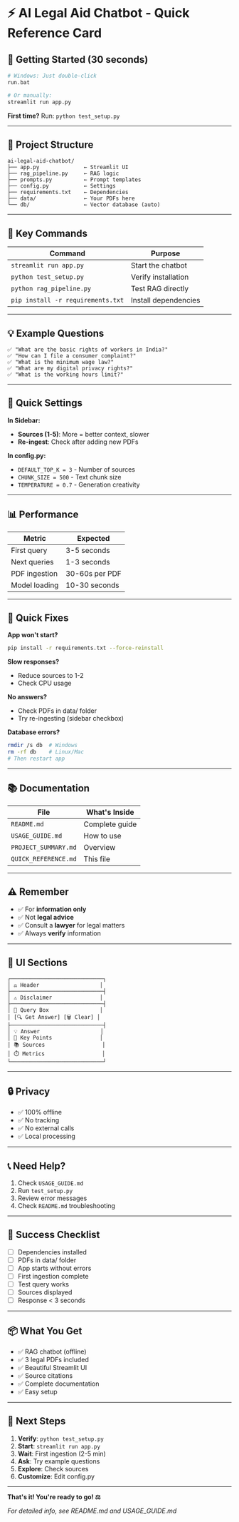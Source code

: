# ⚡ AI Legal Aid Chatbot - Quick Reference Card

## 🚀 Getting Started (30 seconds)

```bash
# Windows: Just double-click
run.bat

# Or manually:
streamlit run app.py
```

**First time?** Run: `python test_setup.py`

---

## 📁 Project Structure

```
ai-legal-aid-chatbot/
├── app.py              ← Streamlit UI
├── rag_pipeline.py     ← RAG logic
├── prompts.py          ← Prompt templates
├── config.py           ← Settings
├── requirements.txt    ← Dependencies
├── data/               ← Your PDFs here
└── db/                 ← Vector database (auto)
```

---

## 🎯 Key Commands

| Command | Purpose |
|---------|---------|
| `streamlit run app.py` | Start the chatbot |
| `python test_setup.py` | Verify installation |
| `python rag_pipeline.py` | Test RAG directly |
| `pip install -r requirements.txt` | Install dependencies |

---

## 💡 Example Questions

```
✅ "What are the basic rights of workers in India?"
✅ "How can I file a consumer complaint?"
✅ "What is the minimum wage law?"
✅ "What are my digital privacy rights?"
✅ "What is the working hours limit?"
```

---

## 🔧 Quick Settings

**In Sidebar:**
- **Sources (1-5)**: More = better context, slower
- **Re-ingest**: Check after adding new PDFs

**In config.py:**
- `DEFAULT_TOP_K = 3` - Number of sources
- `CHUNK_SIZE = 500` - Text chunk size
- `TEMPERATURE = 0.7` - Generation creativity

---

## 📊 Performance

| Metric | Expected |
|--------|----------|
| First query | 3-5 seconds |
| Next queries | 1-3 seconds |
| PDF ingestion | 30-60s per PDF |
| Model loading | 10-30 seconds |

---

## 🐛 Quick Fixes

**App won't start?**
```bash
pip install -r requirements.txt --force-reinstall
```

**Slow responses?**
- Reduce sources to 1-2
- Check CPU usage

**No answers?**
- Check PDFs in data/ folder
- Try re-ingesting (sidebar checkbox)

**Database errors?**
```bash
rmdir /s db  # Windows
rm -rf db    # Linux/Mac
# Then restart app
```

---

## 📚 Documentation

| File | What's Inside |
|------|---------------|
| `README.md` | Complete guide |
| `USAGE_GUIDE.md` | How to use |
| `PROJECT_SUMMARY.md` | Overview |
| `QUICK_REFERENCE.md` | This file |

---

## ⚠️ Remember

- ✅ For **information only**
- ✅ Not **legal advice**
- ✅ Consult a **lawyer** for legal matters
- ✅ Always **verify** information

---

## 🎨 UI Sections

```
┌─────────────────────────────┐
│ ⚖️ Header                   │
├─────────────────────────────┤
│ ⚠️ Disclaimer               │
├─────────────────────────────┤
│ 💬 Query Box                │
│ [🔍 Get Answer] [🗑️ Clear] │
├─────────────────────────────┤
│ 💡 Answer                   │
│ 🔑 Key Points               │
│ 📚 Sources                  │
│ ⏱️ Metrics                  │
└─────────────────────────────┘
```

---

## 🔒 Privacy

- ✅ 100% offline
- ✅ No tracking
- ✅ No external calls
- ✅ Local processing

---

## 📞 Need Help?

1. Check `USAGE_GUIDE.md`
2. Run `test_setup.py`
3. Review error messages
4. Check `README.md` troubleshooting

---

## 🎯 Success Checklist

- [ ] Dependencies installed
- [ ] PDFs in data/ folder
- [ ] App starts without errors
- [ ] First ingestion complete
- [ ] Test query works
- [ ] Sources displayed
- [ ] Response < 3 seconds

---

## 📦 What You Get

- ✅ RAG chatbot (offline)
- ✅ 3 legal PDFs included
- ✅ Beautiful Streamlit UI
- ✅ Source citations
- ✅ Complete documentation
- ✅ Easy setup

---

## 🚀 Next Steps

1. **Verify**: `python test_setup.py`
2. **Start**: `streamlit run app.py`
3. **Wait**: First ingestion (2-5 min)
4. **Ask**: Try example questions
5. **Explore**: Check sources
6. **Customize**: Edit config.py

---

**That's it! You're ready to go! ⚖️**

*For detailed info, see README.md and USAGE_GUIDE.md*
